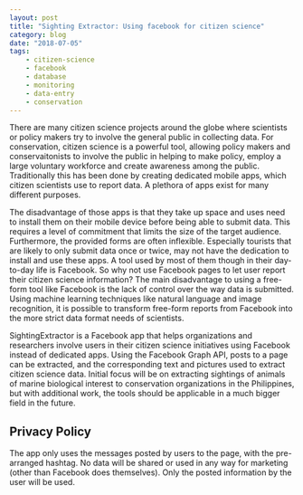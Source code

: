 ```yaml
---
layout: post
title: "Sighting Extractor: Using facebook for citizen science"
category: blog
date: "2018-07-05"
tags: 
    - citizen-science
    - facebook
    - database
    - monitoring
    - data-entry
    - conservation
---
```


There are many citizen science projects around the globe where scientists or policy makers try to involve the general public in collecting data. For conservation, citizen science is a powerful tool, allowing policy makers and conservaitonists to involve the public in helping to make policy, employ a large voluntary workforce and create awareness among the public. Traditionally this has been done by creating dedicated mobile apps, which citizen scientists use to report data. A plethora of apps exist for many different purposes. 

The disadvantage of those apps is that they take up space and uses need to install them on their mobile device before being able to submit data. This requires a level of commitment that limits the size of the target audience. Furthermore, the provided forms are often inflexible. Especially tourists that are likely to only submit data once or twice, may not have the dedication to install and use these apps. A tool used by most of them though in their day-to-day life is Facebook. So why not use Facebook pages to let user report their citizen science information? The main disadvantage to using a free-form tool like Facebook is the lack of control over the way data is submitted. Using machine learning techniques like natural language and image recognition, it is possible to transform free-form reports from Facebook into the more strict data format needs of scientists.

SightingExtractor is a Facebook app that helps organizations and researchers involve users in their citizen science initiatives using Facebook instead of dedicated apps. Using the Facebook Graph API, posts to a page can be extracted, and the corresponding text and pictures used to extract citizen science data. Initial focus will be on extracting sightings of animals of marine biological interest to conservation organizations in the Philippines, but with additional work, the tools should be applicable in a much bigger field in the future.

## Privacy Policy
The app only uses the messages posted by users to the page, with the pre-arranged hashtag. No data will be shared or used in any way for marketing (other than Facebook does themselves). Only the posted information by the user will be used. 
